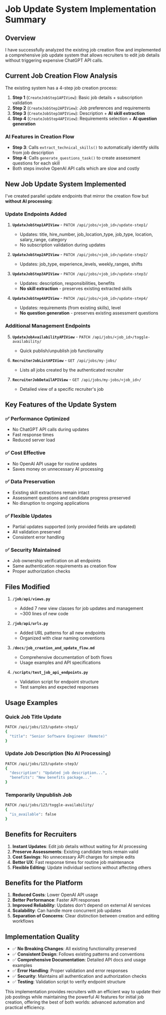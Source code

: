# Job Update System Implementation Summary

## Overview

I have successfully analyzed the existing job creation flow and implemented a comprehensive job update system that allows recruiters to edit job details without triggering expensive ChatGPT API calls.

## Current Job Creation Flow Analysis

The existing system has a 4-step job creation process:

1. **Step 1** (`CreateJobStep1APIView`): Basic job details + subscription validation
2. **Step 2** (`CreateJobStep2APIView`): Job preferences and requirements
3. **Step 3** (`CreateJobStep3APIView`): Description + **AI skill extraction**
4. **Step 4** (`CreateJobStep4APIView`): Requirements selection + **AI question generation**

### AI Features in Creation Flow
- **Step 3**: Calls `extract_technical_skills()` to automatically identify skills from job description
- **Step 4**: Calls `generate_questions_task()` to create assessment questions for each skill
- Both steps involve OpenAI API calls which are slow and costly

## New Job Update System Implemented

I've created parallel update endpoints that mirror the creation flow but **without AI processing**:

### Update Endpoints Added

1. **`UpdateJobStep1APIView`** - `PATCH /api/jobs/<job_id>/update-step1/`
   - Updates: title, hire_number, job_location_type, job_type, location, salary_range, category
   - No subscription validation during updates

2. **`UpdateJobStep2APIView`** - `PATCH /api/jobs/<job_id>/update-step2/`
   - Updates: job_type, experience_levels, weekly_ranges, shifts

3. **`UpdateJobStep3APIView`** - `PATCH /api/jobs/<job_id>/update-step3/`
   - Updates: description, responsibilities, benefits
   - **No skill extraction** - preserves existing extracted skills

4. **`UpdateJobStep4APIView`** - `PATCH /api/jobs/<job_id>/update-step4/`
   - Updates: requirements (from existing skills), level
   - **No question generation** - preserves existing assessment questions

### Additional Management Endpoints

5. **`UpdateJobAvailabilityAPIView`** - `PATCH /api/jobs/<job_id>/toggle-availability/`
   - Quick publish/unpublish job functionality

6. **`RecruiterJobListAPIView`** - `GET /api/jobs/my-jobs/`
   - Lists all jobs created by the authenticated recruiter

7. **`RecruiterJobDetailAPIView`** - `GET /api/jobs/my-jobs/<job_id>/`
   - Detailed view of a specific recruiter's job

## Key Features of the Update System

### ✅ Performance Optimized
- No ChatGPT API calls during updates
- Fast response times
- Reduced server load

### ✅ Cost Effective
- No OpenAI API usage for routine updates
- Saves money on unnecessary AI processing

### ✅ Data Preservation
- Existing skill extractions remain intact
- Assessment questions and candidate progress preserved
- No disruption to ongoing applications

### ✅ Flexible Updates
- Partial updates supported (only provided fields are updated)
- All validation preserved
- Consistent error handling

### ✅ Security Maintained
- Job ownership verification on all endpoints
- Same authentication requirements as creation flow
- Proper authorization checks

## Files Modified

1. **`/job/api/views.py`**
   - Added 7 new view classes for job updates and management
   - ~300 lines of new code

2. **`/job/api/urls.py`**
   - Added URL patterns for all new endpoints
   - Organized with clear naming conventions

3. **`/docs/job_creation_and_update_flow.md`**
   - Comprehensive documentation of both flows
   - Usage examples and API specifications

4. **`/scripts/test_job_api_endpoints.py`**
   - Validation script for endpoint structure
   - Test samples and expected responses

## Usage Examples

### Quick Job Title Update
```bash
PATCH /api/jobs/123/update-step1/
{
  "title": "Senior Software Engineer (Remote)"
}
```

### Update Job Description (No AI Processing)
```bash
PATCH /api/jobs/123/update-step3/
{
  "description": "Updated job description...",
  "benefits": "New benefits package..."
}
```

### Temporarily Unpublish Job
```bash
PATCH /api/jobs/123/toggle-availability/
{
  "is_available": false
}
```

## Benefits for Recruiters

1. **Instant Updates**: Edit job details without waiting for AI processing
2. **Preserve Assessments**: Existing candidate tests remain valid
3. **Cost Savings**: No unnecessary API charges for simple edits
4. **Better UX**: Fast response times for routine job maintenance
5. **Flexible Editing**: Update individual sections without affecting others

## Benefits for the Platform

1. **Reduced Costs**: Lower OpenAI API usage
2. **Better Performance**: Faster API responses
3. **Improved Reliability**: Updates don't depend on external AI services
4. **Scalability**: Can handle more concurrent job updates
5. **Separation of Concerns**: Clear distinction between creation and editing workflows

## Implementation Quality

- ✅ **No Breaking Changes**: All existing functionality preserved
- ✅ **Consistent Design**: Follows existing patterns and conventions
- ✅ **Comprehensive Documentation**: Detailed API docs and usage examples
- ✅ **Error Handling**: Proper validation and error responses
- ✅ **Security**: Maintains all authentication and authorization checks
- ✅ **Testing**: Validation script to verify endpoint structure

This implementation provides recruiters with an efficient way to update their job postings while maintaining the powerful AI features for initial job creation, offering the best of both worlds: advanced automation and practical efficiency.
